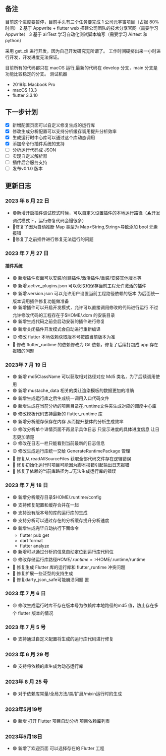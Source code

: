 ## 备注

目前这个进度要暂停，目前手头有三个任务要完成
1  公司元宇宙项目（占据 80%时间）
2  基于 Appwrite + flutter web  搭建公司团队的技术分享官网（需要学习 Appwrite）
3  基于  airTest  学习自动化测试脚本编写（需要学习  Airtest 和 python）

采用 get_cli 进行开发，因为自己开发研究无所谓了。
工作时间硬挤出来一小时进行开发，开发进度无法保证。

目前所有的代码都只在 macOS 运行,最新的代码在 develop 分支，main 分支是功能比较稳定的分支。
测试机器

- 2019年 Macbook Pro
- macOS 13.3
- flutter 3.3.10

## 下一步计划

- [x] 新增配置页面可以自定义修复生成的运行库
- [x] 修改生成分析配置可以支持分析缓存调用提升分析效率
- [x] 生成运行时中心库可以通过这个库动态调用
- [x] 添加命令行插件系统的支持
- [ ] 分析运行代码成 JSON
- [ ] 实现自定义解析器
- [ ] 插件后台服务支持
- [ ] 发布v0.1.0 版本 

## 更新日志

### 2023 年 8  月  22  日

- 🟢新增开启插件调试模式时候，可以自定义设置插件的本地运行路径（⚠️开发调试模式下，运行修复代码会慢很多）
- 🔴修复了因为自动推断 Map 类型为 Map<String,String>导致添加 bool 元素报错
- 🔴修复了之前插件进行修复无法运行的问题

### 2023 年 7 月 27 日

#### 插件系统

- 🟢 新增插件页面可以安装/创建插件/激活插件/重装/安装其他版本等
- 🟢 新增.active_plugins.json 可以获取和保存当前工程允许激活的插件
- 🟢 新增.version.json 可以允许用户设置当前工程路径依赖的版本 为后面统一版本调用插件修复功能做准备
- 🟢 新增插件可以开启开发模式，允许可以直接调用修改的代码进行运行 不过允许修改代码的工程存在于$HOME/.dcm 的安装目录
- 🟢 新增生成代码之前会启动安装的插件进行修复
- 🟢 新增关闭插件开发模式会自动进行重新编译
- 🟡 修改 flutter 本地依赖获取版本号按照当前版本为准
- 🔴 修改 flutter_runtime 的依赖修改为 Git 依赖，修复了后续打包成 app 存在报错的问题

### 2023年  7  月  19  日

- 🟢 新增 md5ClassName 可以获取相对路径对应 Md5 类名，为了后续调用使用
- 🟢 新增 mustache_data 相关的类让渲染模板的数据更加的准确
- 🟢 新增生成运行库之后生成统一调用入口代码文件
- 🟢 新增生成在当前分析的项目目录在.runtime文件夹生成对应的调度中心库
- 🟢 修改模板代码支持最新的 flutter_runtime 库
- 🟢 新增分析缓存保存在内存 从而提升整体的分析生成效率
- 🟡 修改分析单个详情页面不再显示具体日志 只显示进度的具体进度信息 让日志更加清楚 
- 🟡 修改在日志一栏只能看到当前最新的日志信息
- 🟡 修改生成运行库统一交给 GenerateRuntimePackage 管理
- 🔴 修复从 readAllSourceFiles 获取全部代码文件存在逻辑错误
- 🔴 修复初始化运行时项目可能因为脚本报错引起输出日志报错 
- 🔴 修复了依赖的当前库路径为../无法生成运行库的错误


### 2023 年  7  月  18 日


- 🟢 新增分析缓存目录$HOME/.runtime/config
- 🟢 支持修复配置和缓存合并在一起
- 🟢 支持没有版本号的库的运行库的生成
- 🟢 支持分析可以通过存在的分析缓存提升分析速度
- 🟢 新增生成完毕自动执行下面命令
   - flutter pub get
   - dart format
   - flutter analyze
- 🟢 新增可以通过分析的信息自动定位到运行库代码位
- 🟡 修改存储运行库路径$HOME/.runtime=>$HOME/.runtime/runtime
- 🔴 修复生成 Flutter 库的运行库和 flutter_runtime 冲突问题
- 🔴 修复扩展一些泛型的支持生成
- 🔴 修复darty_json_safe可能崩溃问题
置


### 2023 年  7  月  6  日

- 🟡 修改生成运行时库不存在版本号为依赖库本地路径的md5 值，防止存在多个 flutter 版本的情况

### 2023 年 7  月  5  号

- 🟢 支持通过自定义配置将生成的运行库代码进行修复

### 2023 年 6 月 29 号
- 🟢 支持将依赖的库生成为动态运行库

### 2023年 6 月 25  号
- 🟢 对于依赖库常量/全局方法/类/扩展/mixin运行时的生成

### 2023年5月19号
- 🟢 新增 打开 Flutter 项目自动分析 项目依赖库列表

### 2023年5月18日
- 🟢 新增了欢迎页面 可以选择存在的 Flutter 工程
